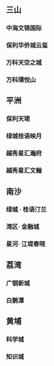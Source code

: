 
## 三山

### 中海文锦国际
### 保利华侨城云玺
### 万科天空之城
### 万科璞悦山

## 平洲
### 保利天珺
### 绿城桂语映月
### 越秀星汇瀚府
### 越秀星汇文翰

## 南沙
### 绿城 · 桂语汀兰
### 湾区· 金融城
### 星河· 江堤春晓


## 荔湾

### 广钢新城
### 白鹅潭

## 黄埔

### 科学城

### 知识城